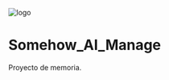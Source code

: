 ![logo](https://github.com/Aldankaamos/Somehow_AI_Manage/assets/93347758/35cdf841-6591-415f-9a90-7b5fe0e7085c)
# Somehow_AI_Manage
Proyecto de memoria.
